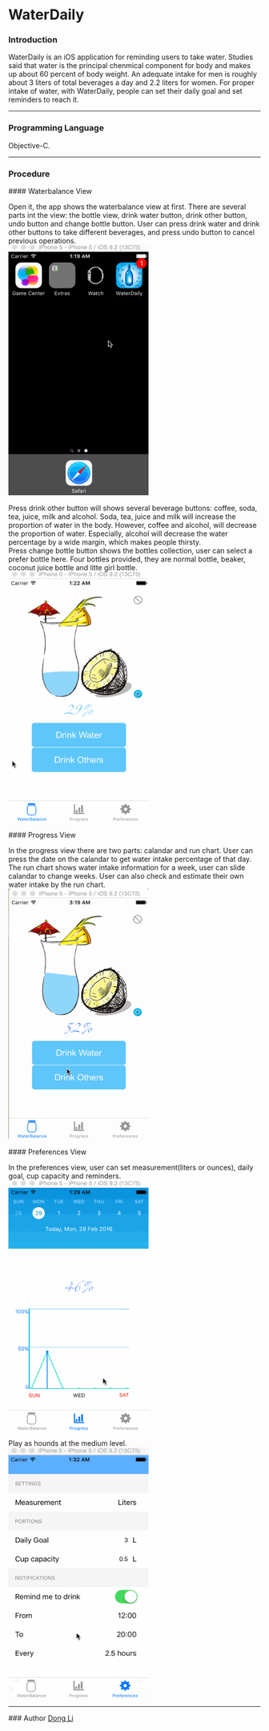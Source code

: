 # WaterDaily
### Introduction
WaterDaily is an iOS application for reminding users to take water. Studies said that water is the principal chenmical component for body and makes up about 60 percent of body weight. An adequate intake for men is roughly about 3 liters of total beverages a day and 2.2 liters for women. For proper intake of water, with WaterDaily, people can set their daily goal and set reminders to reach it.
</br><hr>
### Programming Language
Objective-C.
</br><hr>
### Procedure
<html>
<body>
#### Waterbalance View
<p>
Open it, the app shows the waterbalance view at first. There are several parts int the view: the bottle view, drink water button, drink other button, undo button and change bottle button. User can press drink water and drink other buttons to take different beverages, and press undo button to cancel previous operations.</br>
<img src="https://raw.githubusercontent.com/mewhuan/screenShots/master/waterdaily1.gif" width="280" height="500"></br>
</p>
<p>
Press drink other button will shows several beverage buttons: coffee, soda, tea, juice, milk and alcohol. Soda, tea, juice and milk will increase the proportion of water in the body. However, coffee and alcohol, will decrease the proportion of water. Especially, alcohol will decrease the water percentage by a wide margin, which makes people thirsty. </br>
Press change bottle button shows the bottles collection, user can select a prefer bottle here. Four bottles provided, they are normal bottle, beaker, coconut juice bottle and litte girl bottle.</br>
<img src="https://raw.githubusercontent.com/mewhuan/screenShots/master/waterdaily2.gif" width="280" height="500"></br>
</p>
#### Progress View
<p>
In the progress view there are two parts: calandar and run chart. User can press the date on the calandar to get water intake percentage of that day. The run chart shows water intake information for a week, user can slide calandar to change weeks. User can also check and estimate their own water intake by the run chart.</br>
<img src="https://raw.githubusercontent.com/mewhuan/screenShots/master/waterdaily6.gif" width="280" height="500"></br>
</p>
#### Preferences View
<p>
In the preferences view, user can set measurement(liters or ounces), daily goal, cup capacity and reminders.</br>
<img src="https://raw.githubusercontent.com/mewhuan/screenShots/master/waterdaily4.gif" width="280" height="500"></br>
</p>
<p>
Play as hounds at the medium level.</br>
<img src="https://raw.githubusercontent.com/mewhuan/screenShots/master/waterdaily5.gif" width="280" height="500"></br>
</p>
<hr>
### Author
<a href="https://github.com/mewhuan">Dong Li</a>
</body>
</html>
